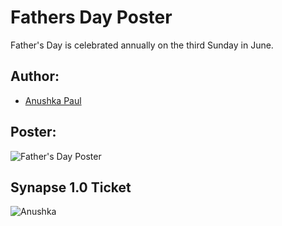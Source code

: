 # Fathers Day Poster
Father's Day is celebrated annually on the third Sunday in June.

## Author:
- [Anushka Paul](https://github.com/pilipi-puu-puu)

## Poster:
![Father's Day Poster](https://user-images.githubusercontent.com/87390353/214099928-eccda93b-6fd6-49c0-87f6-c53f1c25ad88.png)

 ## Synapse 1.0 Ticket
![Anushka](https://user-images.githubusercontent.com/87390353/214100027-b38208da-ef6b-4f30-b834-3c5b505b506d.png)
